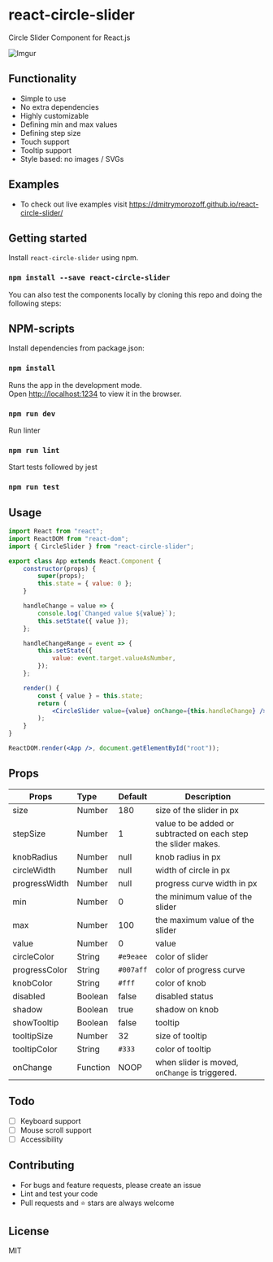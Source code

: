 # react-circle-slider

Circle Slider Component for React.js

![Imgur](https://i.imgur.com/4RdYfaL.gif)

## Functionality

-   Simple to use
-   No extra dependencies
-   Highly customizable
-   Defining min and max values
-   Defining step size
-   Touch support
-   Tooltip support
-   Style based: no images / SVGs

## Examples

-   To check out live examples visit https://dmitrymorozoff.github.io/react-circle-slider/

## Getting started

Install `react-circle-slider` using npm.

### `npm install --save react-circle-slider`


You can also test the components locally by cloning this repo and doing the following steps:

## NPM-scripts

Install dependencies from package.json:

### `npm install`

Runs the app in the development mode.<br>
Open [http://localhost:1234](http://localhost:1234) to view it in the browser.

### `npm run dev`

Run linter

### `npm run lint`

Start tests followed by jest

### `npm run test`

## Usage

```jsx
import React from "react";
import ReactDOM from "react-dom";
import { CircleSlider } from "react-circle-slider";

export class App extends React.Component {
    constructor(props) {
        super(props);
        this.state = { value: 0 };
    }

    handleChange = value => {
        console.log(`Changed value ${value}`);
        this.setState({ value });
    };

    handleChangeRange = event => {
        this.setState({
            value: event.target.valueAsNumber,
        });
    };

    render() {
        const { value } = this.state;
        return (
            <CircleSlider value={value} onChange={this.handleChange} />
        );
    }
}

ReactDOM.render(<App />, document.getElementById("root"));
```

## Props

| Props         | Type     | Default   | Description                                                    |
| ------------- | :------- | --------- | -------------------------------------------------------------- |
| size          | Number   | 180       | size of the slider in px                                       |
| stepSize      | Number   | 1         | value to be added or subtracted on each step the slider makes. |
| knobRadius    | Number   | null      | knob radius in px                                              |
| circleWidth   | Number   | null      | width of circle in px                                          |
| progressWidth | Number   | null      | progress curve width in px                                     |
| min           | Number   | 0         | the minimum value of the slider                                |
| max           | Number   | 100       | the maximum value of the slider                                |
| value         | Number   | 0         | value                                                          |
| circleColor   | String   | `#e9eaee` | color of slider                                                |
| progressColor | String   | `#007aff` | color of progress curve                                        |
| knobColor     | String   | `#fff`    | color of knob                                                  |
| disabled      | Boolean  | false     | disabled status                                                |
| shadow        | Boolean  | true      | shadow on knob                                                 |
| showTooltip   | Boolean  | false     | tooltip                                                        |
| tooltipSize   | Number   | 32        | size of tooltip                                                |
| tooltipColor  | String   | `#333`    | color of tooltip                                               |
| onChange      | Function | NOOP      | when slider is moved, `onChange` is triggered.                 |

## Todo

- [ ] Keyboard support
- [ ] Mouse scroll support
- [ ] Accessibility 

## Contributing

- For bugs and feature requests, please create an issue
- Lint and test your code
- Pull requests and ⭐ stars are always welcome

## License

MIT